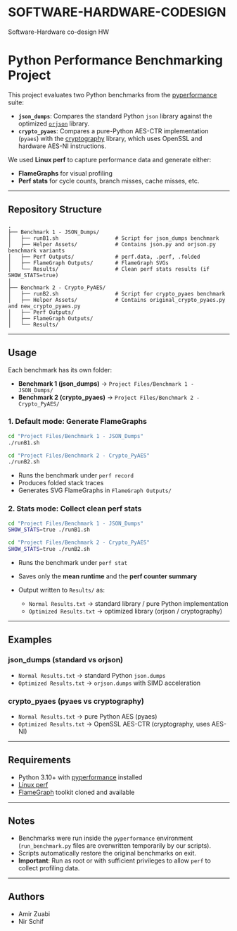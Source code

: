 # SOFTWARE-HARDWARE-CODESIGN
Software-Hardware co-design HW

# Python Performance Benchmarking Project

This project evaluates two Python benchmarks from the [pyperformance](https://github.com/python/pyperformance) suite:

- **`json_dumps`**: Compares the standard Python `json` library against the optimized [`orjson`](https://github.com/ijl/orjson) library.
- **`crypto_pyaes`**: Compares a pure-Python AES-CTR implementation (`pyaes`) with the [cryptography](https://cryptography.io/) library, which uses OpenSSL and hardware AES-NI instructions.

We used **Linux perf** to capture performance data and generate either:
- **FlameGraphs** for visual profiling  
- **Perf stats** for cycle counts, branch misses, cache misses, etc.  

---

## Repository Structure

```
.
├── Benchmark 1 - JSON_Dumps/
│   ├── runB1.sh                  # Script for json_dumps benchmark
│   ├── Helper Assets/            # Contains json.py and orjson.py benchmark variants
│   ├── Perf Outputs/             # perf.data, .perf, .folded
│   ├── FlameGraph Outputs/       # FlameGraph SVGs
│   └── Results/                  # Clean perf stats results (if SHOW_STATS=true)
│
├── Benchmark 2 - Crypto_PyAES/
│   ├── runB2.sh                  # Script for crypto_pyaes benchmark
│   ├── Helper Assets/            # Contains original_crypto_pyaes.py and new_crypto_pyaes.py
│   ├── Perf Outputs/
│   ├── FlameGraph Outputs/
│   └── Results/
```
---

## Usage

Each benchmark has its own folder:

- **Benchmark 1 (json_dumps)** → `Project Files/Benchmark 1 - JSON_Dumps/`
- **Benchmark 2 (crypto_pyaes)** → `Project Files/Benchmark 2 - Crypto_PyAES/`

### 1. Default mode: Generate FlameGraphs

```bash
cd "Project Files/Benchmark 1 - JSON_Dumps"
./runB1.sh

cd "Project Files/Benchmark 2 - Crypto_PyAES"
./runB2.sh
```

- Runs the benchmark under `perf record`
- Produces folded stack traces
- Generates SVG FlameGraphs in `FlameGraph Outputs/`

### 2. Stats mode: Collect clean perf stats

```bash
cd "Project Files/Benchmark 1 - JSON_Dumps"
SHOW_STATS=true ./runB1.sh

cd "Project Files/Benchmark 2 - Crypto_PyAES"
SHOW_STATS=true ./runB2.sh
```

- Runs the benchmark under `perf stat`
- Saves only the **mean runtime** and the **perf counter summary**
- Output written to `Results/` as:

  - `Normal Results.txt` → standard library / pure Python implementation  
  - `Optimized Results.txt` → optimized library (orjson / cryptography)  

---

## Examples

### json_dumps (standard vs orjson)
- `Normal Results.txt` → standard Python `json.dumps`
- `Optimized Results.txt` → `orjson.dumps` with SIMD acceleration

### crypto_pyaes (pyaes vs cryptography)
- `Normal Results.txt` → pure Python AES (pyaes)
- `Optimized Results.txt` → OpenSSL AES-CTR (cryptography, uses AES-NI)

---

## Requirements

- Python 3.10+ with [pyperformance](https://github.com/python/pyperformance) installed
- [Linux perf](https://perf.wiki.kernel.org/)  
- [FlameGraph](https://github.com/brendangregg/FlameGraph) toolkit cloned and available

---

## Notes

- Benchmarks were run inside the `pyperformance` environment (`run_benchmark.py` files are overwritten temporarily by our scripts).  
- Scripts automatically restore the original benchmarks on exit.  
- **Important**: Run as root or with sufficient privileges to allow `perf` to collect profiling data.

---

## Authors

- Amir Zuabi  
- Nir Schif  



